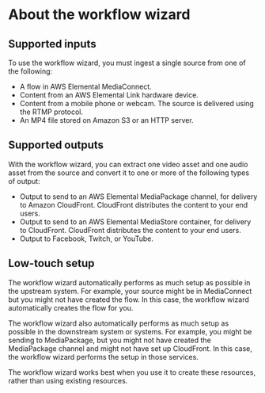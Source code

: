 # About the workflow wizard<a name="wizard-about"></a>

## Supported inputs<a name="wizard-inputs"></a>

To use the workflow wizard, you must ingest a single source from one of the following:
+ A flow in AWS Elemental MediaConnect\.
+ Content from an AWS Elemental Link hardware device\.
+ Content from a mobile phone or webcam\. The source is delivered using the RTMP protocol\.
+ An MP4 file stored on Amazon S3 or an HTTP server\.

## Supported outputs<a name="wizard-outputs"></a>

With the workflow wizard, you can extract one video asset and one audio asset from the source and convert it to one or more of the following types of output:
+ Output to send to an AWS Elemental MediaPackage channel, for delivery to Amazon CloudFront\. CloudFront distributes the content to your end users\.
+ Output to send to an AWS Elemental MediaStore container, for delivery to CloudFront\. CloudFront distributes the content to your end users\.
+ Output to Facebook, Twitch, or YouTube\.

## Low\-touch setup<a name="wizard-low-touch"></a>

The workflow wizard automatically performs as much setup as possible in the upstream system\. For example, your source might be in MediaConnect but you might not have created the flow\. In this case, the workflow wizard automatically creates the flow for you\.

The workflow wizard also automatically performs as much setup as possible in the downstream system or systems\. For example, you might be sending to MediaPackage, but you might not have created the MediaPackage channel and might not have set up CloudFront\. In this case, the workflow wizard performs the setup in those services\. 

The workflow wizard works best when you use it to create these resources, rather than using existing resources\. 